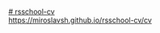 [# rsschool-cv](https://pedantic-minsky-f4f790.netlify.app/)  
https://miroslavsh.github.io/rsschool-cv/cv


